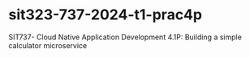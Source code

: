 # sit323-737-2024-t1-prac4p
SIT737- Cloud Native Application Development 4.1P: Building a simple calculator microservice
